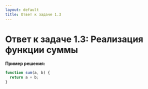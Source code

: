 ```yaml
---
layout: default
title: Ответ к задаче 1.3
---
```

# Ответ к задаче 1.3: Реализация функции суммы

**Пример решения:**

```js
function sum(a, b) {
  return a + b;
}
``` 